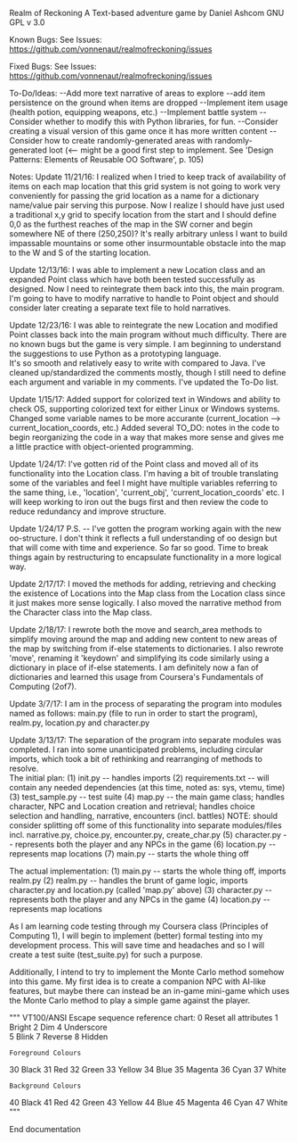 Realm of Reckoning
A Text-based adventure game
by
Daniel Ashcom
GNU GPL v 3.0
 


Known Bugs:
See Issues: https://github.com/vonnenaut/realmofreckoning/issues


Fixed Bugs:
See Issues: https://github.com/vonnenaut/realmofreckoning/issues

To-Do/Ideas:
--Add more text narrative of areas to explore
--add item persistence on the ground when items are dropped
--Implement item usage (health potion, equipping weapons, etc.)
--Implement battle system
--Consider whether to modify this with Python libraries, for fun.
--Consider creating a visual version of this game once it has more written content
--Consider how to create randomly-generated areas with randomly-generated loot (<--  might be a good first step to implement.  See 'Design Patterns:  Elements of Reusable OO Software', p. 105)

Notes:
Update 11/21/16:  I realized when I tried to keep track of availability of items on each map location that this grid system is 
not going to work very conveniently for passing the grid location as a name for a dictionary name/value pair serving this purpose.
Now I realize I should have just used a traditional x,y grid to specify location from the start and I should define 0,0 as the 
furthest reaches of the map in the SW corner and begin somewhere NE of there (250,250)?  It's really arbitrary unless I want to build
impassable mountains or some other insurmountable obstacle into the map to the W and S of the starting location.

Update 12/13/16:  I was able to implement a new Location class and an expanded Point class
which have both been tested successfully as designed.  Now I need to reintegrate them back
into this, the main program.  I'm going to have to modify narrative to handle to Point object
and should consider later creating a separate text file to hold narratives.

Update 12/23/16:  I was able to reintegrate the new Location and modified Point classes back into 
the main program without much difficulty.  There are no known bugs but the game is very simple.
I am beginning to understand the suggestions to use Python as a prototyping language.  
It's so smooth and relatively easy to write with compared to Java.  I've cleaned up/standardized the comments
mostly, though I still need to define each argument and variable in my comments.  I've updated the To-Do list.

Update 1/15/17:  Added support for colorized text in Windows and ability to check OS, supporting colorized text
for either Linux or Windows systems.  Changed some variable names to be more accurante (current_location --> current_location_coords, etc.)
Added several TO_DO: notes in the code to begin reorganizing the code in a way that makes more sense and gives me a little practice
with object-oriented programming.

Update 1/24/17:  I've gotten rid of the Point class and moved all of its functionality into the Location class.  I'm having a bit of trouble translating some of the variables and feel I might have multiple variables referring to the same thing, i.e., 'location', 'current_obj', 'current_location_coords' etc.  I will keep working to iron out the bugs first and then review the code to reduce redundancy and improve structure.  

Update 1/24/17 P.S. -- I've gotten the program working again with the new oo-structure.  I don't think it reflects a full understanding of oo design but that will come with time and experience.  So far so good.  Time to break things again by restructuring to encapsulate functionality in a more logical way.

Update 2/17/17:  I moved the methods for adding, retrieving and checking the existence of Locations into the Map class from the Location class since it just makes more sense logically.  I also moved the narrative method from the Character class into the Map class.

 Update 2/18/17:  I rewrote both the move and search_area methods to simplify moving around the map and adding new content to new areas of the map by switching from if-else statements to dictionaries.  I also rewrote 'move', renaming it 'keydown' and simplifying its code similarly using a dictionary in place of if-else statements.  I am definitely now a fan of dictionaries and learned this usage from Coursera's Fundamentals of Computing (2of7).
 
Update 3/7/17:  I am in the process of separating the program into modules named as follows: main.py (file to run in order to start the program), realm.py, location.py and character.py

Update 3/13/17:  The separation of the program into separate modules was completed.  I ran into some unanticipated problems, including circular imports, which took a bit of rethinking and rearranging of methods to resolve.  
The initial plan:
(1) init.py -- handles imports
(2) requirements.txt -- will contain any needed dependencies (at this time, noted as: sys, vtemu, time)
(3) test_sample.py -- test suite
(4) map.py -- the main game class; handles character, NPC and Location creation and retrieval; handles choice selection and handling, narrative, encounters (incl. battles) NOTE: should consider splitting off some of this functionality into separate modules/files incl. narrative.py, choice.py, encounter.py, create_char.py
(5) character.py -- represents both the player and any NPCs in the game
(6) location.py -- represents map locations
(7) main.py -- starts the whole thing off

The actual implementation:
(1) main.py -- starts the whole thing off, imports realm.py
(2) realm.py -- handles the brunt of game logic, imports character.py and location.py (called 'map.py' above)
(3) character.py -- represents both the player and any NPCs in the game
(4) location.py -- represents map locations

As I am learning code testing through my Coursera class (Principles of Computing 1), I will begin to implement (better) formal testing into my development process.  This will save time and headaches and so I will create a test suite (test_suite.py) for such a purpose.

Additionally, I intend to try to implement the Monte Carlo method somehow into this game.  My first idea is to create a companion NPC with AI-like features, but maybe there can instead be an in-game mini-game which uses the Monte Carlo method to play a simple game against the player.



"""
VT100/ANSI Escape sequence reference chart:
0	Reset all attributes
1	Bright
2	Dim
4	Underscore	
5	Blink
7	Reverse
8	Hidden

	Foreground Colours
30	Black
31	Red
32	Green
33	Yellow
34	Blue
35	Magenta
36	Cyan
37	White

	Background Colours
40	Black
41	Red
42	Green
43	Yellow
44	Blue
45	Magenta
46	Cyan
47	White
"""

End documentation
###
